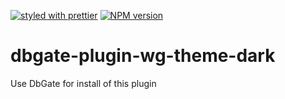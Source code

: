 [![styled with prettier](https://img.shields.io/badge/styled_with-prettier-ff69b4.svg)](https://github.com/prettier/prettier)
[![NPM version](https://img.shields.io/npm/v/dbgate-plugin-wg-theme-dark.svg)](https://www.npmjs.com/package/dbgate-plugin-wg-theme-dark)

# dbgate-plugin-wg-theme-dark

Use DbGate for install of this plugin
